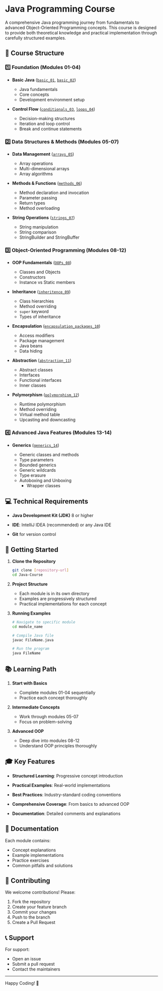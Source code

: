 # Java Programming Course

A comprehensive Java programming journey from fundamentals to advanced Object-Oriented Programming concepts. This course is designed to provide both theoretical knowledge and practical implementation through carefully structured examples.

## 🎯 Course Structure

### 1️⃣ Foundation (Modules 01-04)

- **Basic Java** ([`basic_01`](basic_01), [`basic_02`](basic_02))

  - Java fundamentals
  - Core concepts
  - Development environment setup

- **Control Flow** ([`conditionals_03`](conditionals_03), [`loops_04`](loops_04))

  - Decision-making structures
  - Iteration and loop control
  - Break and continue statements

### 2️⃣ Data Structures & Methods (Modules 05-07)

- **Data Management** ([`arrays_05`](arrays_05))

  - Array operations
  - Multi-dimensional arrays
  - Array algorithms

- **Methods & Functions** ([`methods_06`](methods_06))

  - Method declaration and invocation
  - Parameter passing
  - Return types
  - Method overloading

- **String Operations** ([`strings_07`](strings_07))

  - String manipulation
  - String comparison
  - StringBuilder and StringBuffer

### 3️⃣ Object-Oriented Programming (Modules 08-12)

- **OOP Fundamentals** ([`OOPs_08`](OOPs_08))

  - Classes and Objects
  - Constructors
  - Instance vs Static members

- **Inheritance** ([`inheritence_09`](inheritence_09))

  - Class hierarchies
  - Method overriding
  - `super` keyword
  - Types of inheritance

- **Encapsulation** ([`encapsulation_packages_10`](encapsulation_packages_10))

  - Access modifiers
  - Package management
  - Java beans
  - Data hiding

- **Abstraction** ([`abstraction_11`](abstraction_11))

  - Abstract classes
  - Interfaces
  - Functional interfaces
  - Inner classes

- **Polymorphism** ([`polymorphism_12`](polymorphism_12))

  - Runtime polymorphism
  - Method overriding
  - Virtual method table
  - Upcasting and downcasting

### 4️⃣ Advanced Java Features (Modules 13-14)

- **Generics** ([`generics_14`](generics_14))

  - Generic classes and methods
  - Type parameters
  - Bounded generics
  - Generic wildcards
  - Type erasure
  - Autoboxing and Unboxing
    - Wrapper classes

## 💻 Technical Requirements

- **Java Development Kit (JDK)** 8 or higher

- **IDE**: IntelliJ IDEA (recommended) or any Java IDE

- **Git** for version control

## 🚀 Getting Started

1. **Clone the Repository**

   ```bash
   git clone [repository-url]
   cd Java-Course
   ```

2. **Project Structure**
   - Each module is in its own directory
   - Examples are progressively structured
   - Practical implementations for each concept

3. **Running Examples**

   ```bash
   # Navigate to specific module
   cd module_name
   
   # Compile Java file
   javac FileName.java
   
   # Run the program
   java FileName
   ```

## 📚 Learning Path

1. **Start with Basics**
   - Complete modules 01-04 sequentially
   - Practice each concept thoroughly

2. **Intermediate Concepts**
   - Work through modules 05-07
   - Focus on problem-solving

3. **Advanced OOP**
   - Deep dive into modules 08-12
   - Understand OOP principles thoroughly

## 🎓 Key Features

- **Structured Learning**: Progressive concept introduction

- **Practical Examples**: Real-world implementations

- **Best Practices**: Industry-standard coding conventions

- **Comprehensive Coverage**: From basics to advanced OOP

- **Documentation**: Detailed comments and explanations

## 📖 Documentation

Each module contains:

- Concept explanations
- Example implementations
- Practice exercises
- Common pitfalls and solutions

## 🤝 Contributing

We welcome contributions! Please:

1. Fork the repository
2. Create your feature branch
3. Commit your changes
4. Push to the branch
5. Create a Pull Request

## 📞 Support

For support:

- Open an issue
- Submit a pull request
- Contact the maintainers

---
Happy Coding! 🚀
